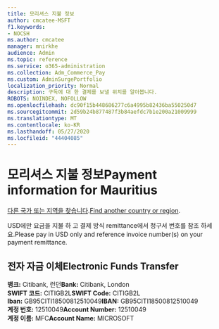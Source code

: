 ```yaml
---
title: 모리셔스 지불 정보
author: cmcatee-MSFT
f1.keywords:
- NOCSH
ms.author: cmcatee
manager: mnirkhe
audience: Admin
ms.topic: reference
ms.service: o365-administration
ms.collection: Adm_Commerce_Pay
ms.custom: AdminSurgePortfolio
localization_priority: Normal
description: 구독에 대 한 결제를 보낼 위치를 알아봅니다.
ROBOTS: NOINDEX, NOFOLLOW
ms.openlocfilehash: dc90f15b448686277c6a4995b82436ba550250d7
ms.sourcegitcommit: 2d59b24b877487f3b84aefdc7b1e200a21009999
ms.translationtype: MT
ms.contentlocale: ko-KR
ms.lasthandoff: 05/27/2020
ms.locfileid: "44404085"
---
```

# <a name="payment-information-for-mauritius"></a><span data-ttu-id="6bde8-103">모리셔스 지불 정보</span><span class="sxs-lookup"><span data-stu-id="6bde8-103">Payment information for Mauritius</span></span>

<span data-ttu-id="6bde8-104">[다른 국가 또는 지역을 찾습니다](../billing-and-payments/pay-for-your-subscription.md).</span><span class="sxs-lookup"><span data-stu-id="6bde8-104">[Find another country or region](../billing-and-payments/pay-for-your-subscription.md).</span></span>

<span data-ttu-id="6bde8-105">USD에만 요금을 지불 하 고 결제 방식 remittance에서 청구서 번호를 참조 하세요.</span><span class="sxs-lookup"><span data-stu-id="6bde8-105">Please pay in USD only and reference invoice number(s) on your payment remittance.</span></span>

## <a name="electronic-funds-transfer"></a><span data-ttu-id="6bde8-106">전자 자금 이체</span><span class="sxs-lookup"><span data-stu-id="6bde8-106">Electronic Funds Transfer</span></span>

<span data-ttu-id="6bde8-107">**뱅크:** Citibank, 런던</span><span class="sxs-lookup"><span data-stu-id="6bde8-107">**Bank:** Citibank, London</span></span>  
<span data-ttu-id="6bde8-108">**SWIFT 코드:** CITIGB2L</span><span class="sxs-lookup"><span data-stu-id="6bde8-108">**SWIFT Code:** CITIGB2L</span></span>  
<span data-ttu-id="6bde8-109">**Iban:** GB95CITI18500812510049</span><span class="sxs-lookup"><span data-stu-id="6bde8-109">**IBAN:** GB95CITI18500812510049</span></span>  
<span data-ttu-id="6bde8-110">**계정 번호:** 12510049</span><span class="sxs-lookup"><span data-stu-id="6bde8-110">**Account Number:** 12510049</span></span>  
<span data-ttu-id="6bde8-111">**계정 이름:** MFC</span><span class="sxs-lookup"><span data-stu-id="6bde8-111">**Account Name:** MICROSOFT</span></span>  